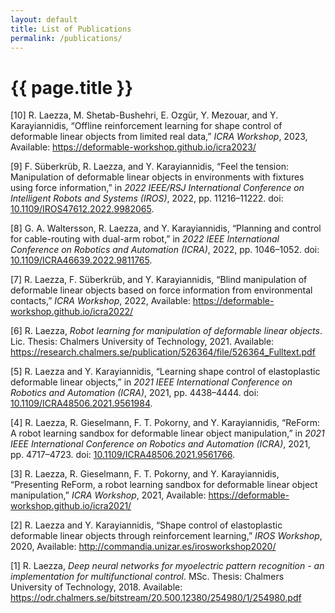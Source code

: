 ```yaml
---
layout: default
title: List of Publications
permalink: /publications/
---
```


{{ page.title }}
================

<span class="csl-left-margin">\[10\] </span><span
class="csl-right-inline">R. Laezza, M. Shetab-Bushehri, E. Ozgür, Y.
Mezouar, and Y. Karayiannidis, “Offline reinforcement learning for shape
control of deformable linear objects from limited real data,” *ICRA
Workshop*, 2023, Available:
<https://deformable-workshop.github.io/icra2023/></span>

<span class="csl-left-margin">\[9\] </span><span
class="csl-right-inline">F. Süberkrüb, R. Laezza, and Y. Karayiannidis,
“Feel the tension: Manipulation of deformable linear objects in
environments with fixtures using force information,” in *2022 IEEE/RSJ
International Conference on Intelligent Robots and Systems (IROS)*,
2022, pp. 11216–11222. doi:
[10.1109/IROS47612.2022.9982065](https://doi.org/10.1109/IROS47612.2022.9982065).</span>

<span class="csl-left-margin">\[8\] </span><span
class="csl-right-inline">G. A. Waltersson, R. Laezza, and Y.
Karayiannidis, “Planning and control for cable-routing with dual-arm
robot,” in *2022 IEEE International Conference on Robotics and
Automation (ICRA)*, 2022, pp. 1046–1052. doi:
[10.1109/ICRA46639.2022.9811765](https://doi.org/10.1109/ICRA46639.2022.9811765).</span>

<span class="csl-left-margin">\[7\] </span><span
class="csl-right-inline">R. Laezza, F. Süberkrüb, and Y. Karayiannidis,
“Blind manipulation of deformable linear objects based on force
information from environmental contacts,” *ICRA Workshop*, 2022,
Available: <https://deformable-workshop.github.io/icra2022/></span>

<span class="csl-left-margin">\[6\] </span><span
class="csl-right-inline">R. Laezza, *Robot learning for manipulation of
deformable linear objects*. Lic. Thesis: Chalmers University of
Technology, 2021. Available:
<https://research.chalmers.se/publication/526364/file/526364_Fulltext.pdf></span>

<span class="csl-left-margin">\[5\] </span><span
class="csl-right-inline">R. Laezza and Y. Karayiannidis, “Learning shape
control of elastoplastic deformable linear objects,” in *2021 IEEE
International Conference on Robotics and Automation (ICRA)*, 2021, pp.
4438–4444. doi:
[10.1109/ICRA48506.2021.9561984](https://doi.org/10.1109/ICRA48506.2021.9561984).</span>

<span class="csl-left-margin">\[4\] </span><span
class="csl-right-inline">R. Laezza, R. Gieselmann, F. T. Pokorny, and Y.
Karayiannidis, “ReForm: A robot learning sandbox for deformable linear
object manipulation,” in *2021 IEEE International Conference on Robotics
and Automation (ICRA)*, 2021, pp. 4717–4723. doi:
[10.1109/ICRA48506.2021.9561766](https://doi.org/10.1109/ICRA48506.2021.9561766).</span>

<span class="csl-left-margin">\[3\] </span><span
class="csl-right-inline">R. Laezza, R. Gieselmann, F. T. Pokorny, and Y.
Karayiannidis, “Presenting ReForm, a robot learning sandbox for
deformable linear object manipulation,” *ICRA Workshop*, 2021,
Available: <https://deformable-workshop.github.io/icra2021/></span>

<span class="csl-left-margin">\[2\] </span><span
class="csl-right-inline">R. Laezza and Y. Karayiannidis, “Shape control
of elastoplastic deformable linear objects through reinforcement
learning,” *IROS Workshop*, 2020, Available:
<http://commandia.unizar.es/irosworkshop2020/></span>

<span class="csl-left-margin">\[1\] </span><span
class="csl-right-inline">R. Laezza, *Deep neural networks for
myoelectric pattern recognition - an implementation for multifunctional
control*. MSc. Thesis: Chalmers University of Technology, 2018.
Available:
<https://odr.chalmers.se/bitstream/20.500.12380/254980/1/254980.pdf></span>
